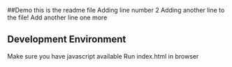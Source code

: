 ##Demo
this is the readme file
Adding line number 2
Adding another line to the file!
Add another line one more
## Development Environment 

Make sure you have javascript available 
Run index.html in browser
